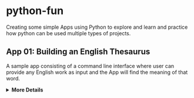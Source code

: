 # python-fun
Creating some simple Apps using Python to explore and learn and practice how python can be used multiple types of projects.

## App 01: Building an English Thesaurus

A sample app consisting of a command line interface where user can provide any English work as input and the App will find the meaning of that word. 

<details><summary><b>More Details</b></summary>

1. Launch the App:

    ```sh
    $ python thesaurus.py
    ```

## App 2: Coming soon
